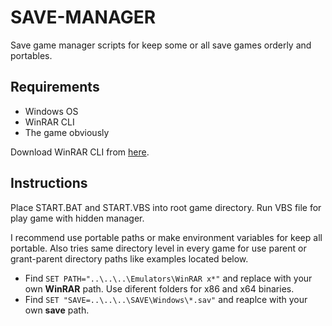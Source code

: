 # SAVE-MANAGER
Save game manager scripts for keep some or all save games orderly and portables.

## Requirements
- Windows OS
- WinRAR CLI
- The game obviously

Download WinRAR CLI from [here](https://www.rarlab.com/download.htm).

## Instructions
Place START.BAT and START.VBS into root game directory. Run VBS file for play game with hidden manager.

I recommend use portable paths or make environment variables for keep all portable. Also tries same directory level in every game for use parent or grant-parent directory paths like examples located below.

- Find `SET PATH="..\..\..\Emulators\WinRAR x*"` and replace with your own **WinRAR** path. Use diferent folders for x86 and x64 binaries.
- Find `SET "SAVE=..\..\..\SAVE\Windows\*.sav"` and reaplce with your own **save** path.
